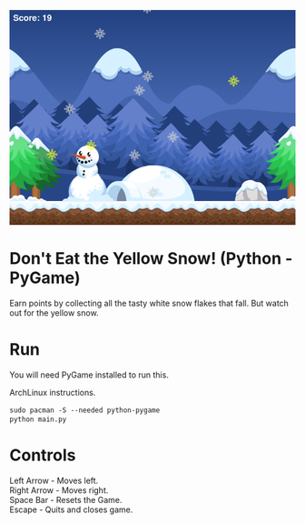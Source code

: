 ![Screenshot](images/screenshot.png)

# Don't Eat the Yellow Snow! (Python - PyGame)
Earn points by collecting all the tasty white snow flakes that fall. But watch out for the yellow snow.

# Run
You will need PyGame installed to run this.

ArchLinux instructions.

    sudo pacman -S --needed python-pygame
    python main.py

# Controls
Left Arrow - Moves left.\
Right Arrow - Moves right.\
Space Bar - Resets the Game.\
Escape - Quits and closes game.
